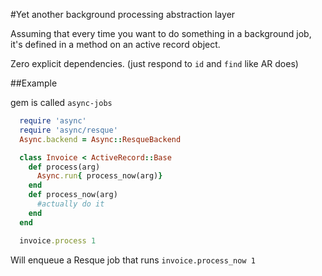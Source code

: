 #Yet another background processing abstraction layer

Assuming that every time you want to do something in a background job, it's defined in a method on an active record object.

Zero explicit dependencies. (just respond to `id` and `find` like AR does)

##Example

gem is called `async-jobs`

```ruby
  require 'async'
  require 'async/resque'
  Async.backend = Async::ResqueBackend

  class Invoice < ActiveRecord::Base
    def process(arg)
      Async.run{ process_now(arg)}
    end
    def process_now(arg)
      #actually do it
    end
  end

  invoice.process 1
```

Will enqueue a Resque job that runs `invoice.process_now 1`